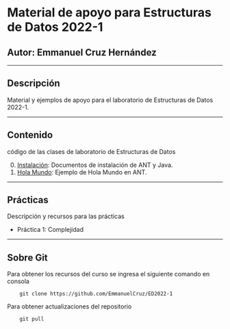 # Material de apoyo para Estructuras de Datos 2022-1
## Autor: Emmanuel Cruz Hernández

----

## Descripción

Material y ejemplos de apoyo para el laboratorio de Estructuras de Datos 2022-1.

----

## Contenido

código de las clases de laboratorio de Estructuras de Datos

0. [Instalación](https://github.com/EmmanuelCruz/ED2022-1/tree/master/00.%20Instalaci%C3%B3n): Documentos de instalación de ANT y Java.
1. [Hola Mundo](https://github.com/EmmanuelCruz/ED2022-1/tree/master/01.%20Hola%20Mundo): Ejemplo de Hola Mundo en ANT.

----

## Prácticas

Descripción y recursos para las prácticas

* Práctica 1: Complejidad

----

## Sobre Git

Para obtener los recursos del curso se ingresa el siguiente comando en consola

		git clone https://github.com/EmmanuelCruz/ED2022-1

Para obtener actualizaciones del repositorio

		git pull
